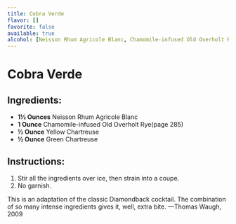 ```yaml
---
title: Cobra Verde
flavor: []
favorite: false
available: true
alcohol: [Neisson Rhum Agricole Blanc, Chamomile-infused Old Overholt Rye]
---
```

# Cobra Verde

## Ingredients:
- **1½ Ounces** Neisson Rhum Agricole Blanc
- **1 Ounce** Chamomile-infused Old Overholt Rye(page 285)
- **½ Ounce** Yellow Chartreuse
- **½ Ounce** Green Chartreuse

## Instructions:
1. Stir all the ingredients over ice, then strain into a coupe.
2. No garnish.

This is an adaptation of the classic Diamondback cocktail. The combination of so many intense ingredients gives it, well, extra bite. —Thomas Waugh, 2009




